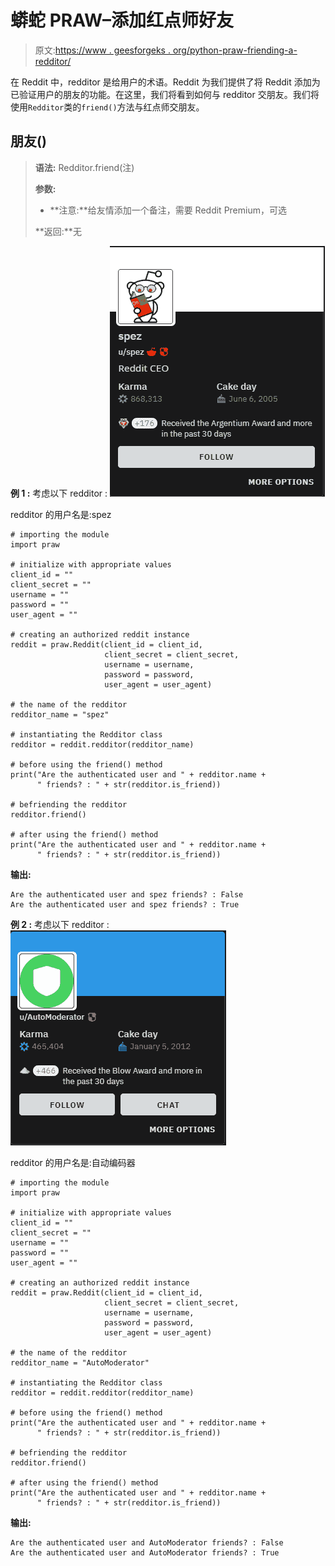# 蟒蛇 PRAW–添加红点师好友

> 原文:[https://www . geesforgeks . org/python-praw-friending-a-redditor/](https://www.geeksforgeeks.org/python-praw-friending-a-redditor/)

在 Reddit 中，redditor 是给用户的术语。Reddit 为我们提供了将 Reddit 添加为已验证用户的朋友的功能。在这里，我们将看到如何与 redditor 交朋友。我们将使用`Redditor`类的`friend()`方法与红点师交朋友。

## 朋友()

> **语法:** Redditor.friend(注)
> 
> **参数:**
> 
> *   **注意:**给友情添加一个备注，需要 Reddit Premium，可选
> 
> **返回:**无

**例 1 :** 考虑以下 redditor :
![](img/60e5b09bcc9c0497565b34e02bcac732.png)

redditor 的用户名是:spez

```
# importing the module
import praw

# initialize with appropriate values
client_id = ""
client_secret = ""
username = ""
password = ""
user_agent = ""

# creating an authorized reddit instance
reddit = praw.Reddit(client_id = client_id, 
                     client_secret = client_secret, 
                     username = username, 
                     password = password,
                     user_agent = user_agent) 

# the name of the redditor
redditor_name = "spez"

# instantiating the Redditor class
redditor = reddit.redditor(redditor_name)

# before using the friend() method
print("Are the authenticated user and " + redditor.name +
      " friends? : " + str(redditor.is_friend))

# befriending the redditor
redditor.friend()

# after using the friend() method
print("Are the authenticated user and " + redditor.name +
      " friends? : " + str(redditor.is_friend))
```

**输出:**

```
Are the authenticated user and spez friends? : False
Are the authenticated user and spez friends? : True

```

**例 2 :** 考虑以下 redditor :
![](img/c80c93faa6b2e754176bf9034d2fa3e5.png)

redditor 的用户名是:自动编码器

```
# importing the module
import praw

# initialize with appropriate values
client_id = ""
client_secret = ""
username = ""
password = ""
user_agent = ""

# creating an authorized reddit instance
reddit = praw.Reddit(client_id = client_id, 
                     client_secret = client_secret, 
                     username = username, 
                     password = password,
                     user_agent = user_agent) 

# the name of the redditor
redditor_name = "AutoModerator"

# instantiating the Redditor class
redditor = reddit.redditor(redditor_name)

# before using the friend() method
print("Are the authenticated user and " + redditor.name +
      " friends? : " + str(redditor.is_friend))

# befriending the redditor
redditor.friend()

# after using the friend() method
print("Are the authenticated user and " + redditor.name +
      " friends? : " + str(redditor.is_friend))
```

**输出:**

```
Are the authenticated user and AutoModerator friends? : False
Are the authenticated user and AutoModerator friends? : True

```